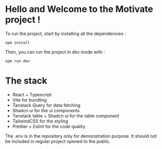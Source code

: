 # Hello and Welcome to the Motivate project !

To run the project, start by installing all the dependencies :

```
npm install
```

Then, you can run the project in dev mode with :

```
npm run dev
```

# The stack

-   React + Typescript
-   Vite for bundling
-   Tanstack Query for data fetching
-   Shadcn ui for the ui components
-   Tanstack table + Shadcn ui for the table component
-   TailwindCSS for the styling
-   Prettier + Eslint for the code quality

The .env is in the repository only for demonstration purpose. It should not be included in regular project opened to the public.
